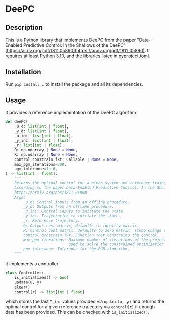 # DeePC	

## Description
This is a Python library that implements DeePC from the paper "Data-Enabled Predictive Control: In the Shallows of the DeePC" [https://arxiv.org/pdf/1811.05890](https://arxiv.org/pdf/1811.05890).
It requires at least Python 3.10, and the libraries listed in pyproject.toml.

## Installation
Run `pip install .` to install the package and all its dependencies.

## Usage
It provides a reference implementation of the DeePC algorithm
```python
def deePC(
    _u_d: list[int | float],
    _y_d: list[int | float],
    _u_ini: list[int | float],
    _y_ini: list[int | float],
    _r: list[int | float],
    Q: np.ndarray | None = None,
    R: np.ndarray | None = None,
    control_constrain_fkt: Callable | None = None,
    max_pgm_iterations=300,
    pgm_tolerance=1e-6,
) -> list[int | float]:
    """
    Returns the optimal control for a given system and reference trajectory.
    According to the paper Data-Enabled Predictive Control: In the Shallows of the DeePC
    https://arxiv.org/abs/1811.05890
    Args:
        _u_d: Control inputs from an offline procedure.
        _y_d: Outputs from an offline procedure.
        _u_ini: Control inputs to initiate the state.
        _y_ini: Trajectories to initiate the state.
        _r: Reference trajectory.
        Q: Output cost matrix, defaults to identity matrix.
        R: Control cost matrix, defaults to zero matrix. (todo change to eps*identity?)
        control_constrain_fkt: Function that constrains the control.
        max_pgm_iterations: Maximum number of iterations of the projected gradient method (PGM)
                            used to solve the constrained optimization problem.
        pgm_tolerance: Tolerance for the PGM algorithm.
    """
```

It implements a controller
```python
class Controller:
    is_initialized() -> bool
    update(u, y)
    clear()
    control(r) -> list[int | float]
```
which stores the last `T_ini` values provided via `update(u, y)` and returns the optimal control for a given reference trajectory via `control(r)` if enough data has been provided. This can be checked with `is_initialized()`.
